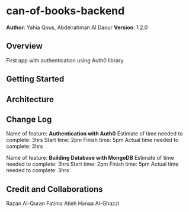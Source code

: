 # can-of-books-backend

**Author**: Yahia Qous, Abdelrahman Al Daour
**Version**: 1.2.0 

## Overview
First app with authentication using Auth0 library

## Getting Started
<!-- What are the steps that a user must take in order to build this app on their own machine and get it running? -->

## Architecture
<!-- Provide a detailed description of the application design. What technologies (languages, libraries, etc) you're using, and any other relevant design information. -->

## Change Log
Name of feature: **Authentication with Auth0**
Estimate of time needed to complete: 3hrs
Start time: 2pm
Finish time: 5pm
Actual time needed to complete: 3hrs


Name of feature: **Building Database with MongoDB**
Estimate of time needed to complete: 3hrs
Start time: 2pm
Finish time: 5pm
Actual time needed to complete: 3hrs

## Credit and Collaborations
Razan Al-Quran
Fatima Atieh
Hanaa Al-Ghazzi